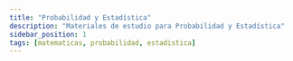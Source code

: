 ```yaml
---
title: "Probabilidad y Estadística"
description: "Materiales de estudio para Probabilidad y Estadística"
sidebar_position: 1
tags: [matematicas, probabilidad, estadistica]
---
```



